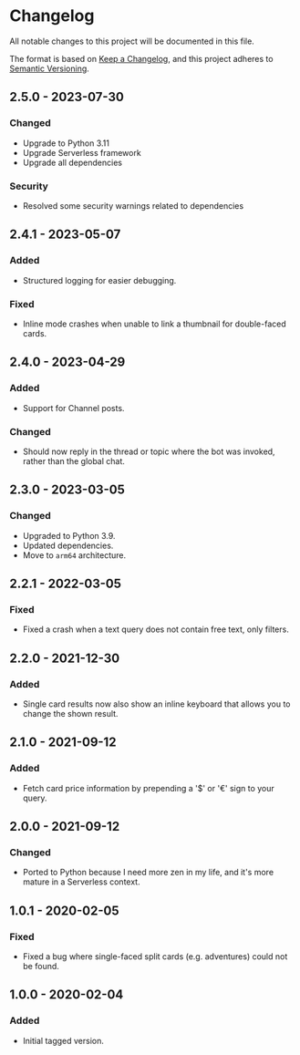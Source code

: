 # Changelog

All notable changes to this project will be documented in this file.

The format is based on [Keep a Changelog](https://keepachangelog.com/en/1.0.0/),
and this project adheres to [Semantic Versioning](https://semver.org/spec/v2.0.0.html).


## 2.5.0 - 2023-07-30

### Changed

- Upgrade to Python 3.11
- Upgrade Serverless framework
- Upgrade all dependencies

### Security

- Resolved some security warnings related to dependencies


## 2.4.1 - 2023-05-07

### Added

- Structured logging for easier debugging.

### Fixed

- Inline mode crashes when unable to link a thumbnail for double-faced cards.


## 2.4.0 - 2023-04-29

### Added

- Support for Channel posts.

### Changed

- Should now reply in the thread or topic where the bot was invoked, rather than the
  global chat.


## 2.3.0 - 2023-03-05

### Changed

- Upgraded to Python 3.9.
- Updated dependencies.
- Move to `arm64` architecture.


## 2.2.1 - 2022-03-05

### Fixed

- Fixed a crash when a text query does not contain free text, only filters.


## 2.2.0 - 2021-12-30

### Added

- Single card results now also show an inline keyboard that allows you to change the shown
  result.


## 2.1.0 - 2021-09-12

### Added

- Fetch card price information by prepending a '$' or '€' sign to your query.


## 2.0.0 - 2021-09-12

### Changed

- Ported to Python because I need more zen in my life, and it's more mature in a
  Serverless context.


## 1.0.1 - 2020-02-05

### Fixed

- Fixed a bug where single-faced split cards (e.g. adventures) could not be found.


## 1.0.0 - 2020-02-04

### Added

- Initial tagged version.
